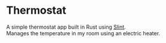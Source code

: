 # Thermostat

A simple thermostat app built in Rust using [Slint](https://slint.dev).  
Manages the temperature in my room using an electric heater.
